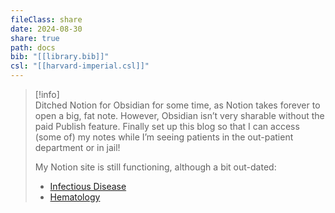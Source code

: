 ```yaml
---
fileClass: share
date: 2024-08-30
share: true
path: docs
bib: "[[library.bib]]"
csl: "[[harvard-imperial.csl]]"
---
```

>[!info]  
>Ditched Notion for Obsidian for some time, as Notion takes forever to open a big, fat note. However, Obsidian isn’t very sharable without the paid Publish feature. Finally set up this blog so that I can access (some of) my notes while I’m seeing patients in the out-patient department or in jail!  
>  
>My Notion site is still functioning, although a bit out-dated:  
>- [Infectious Disease](https://didiowen.notion.site/336e4bf161d347f1a4ef74a78c55aade?v=1c01c8b26b084d9d92605f5ded2f27ce&pvs=74)  
>- [Hematology](https://didiowen.notion.site/Hematology-b1a003097226464d9b6e861560fe7dc7?pvs=74)  
  
  
